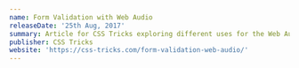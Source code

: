 ```yaml
---
name: Form Validation with Web Audio
releaseDate: '25th Aug, 2017'
summary: Article for CSS Tricks exploring different uses for the Web Audio API
publisher: CSS Tricks
website: 'https://css-tricks.com/form-validation-web-audio/'
---
```


